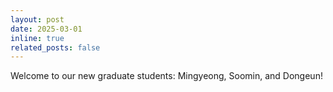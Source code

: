 ```yaml
---
layout: post
date: 2025-03-01
inline: true
related_posts: false
---
```


Welcome to our new graduate students: Mingyeong, Soomin, and Dongeun!
